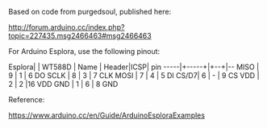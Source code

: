 
Based on code from purgedsoul, published here:

http://forum.arduino.cc/index.php?topic=227435.msg2466463#msg2466463

For Arduino Esplora, use the following pinout:

Esplora|     | WT588D |
Name | Header|ICSP| pin
-----|+-----+|+--+|--
MISO | 9     | 1  | 6 DO
SCLK | 8     | 3  | 7 CLK
MOSI | 7     | 4  | 5 DI
CS/D7| 6     | -  | 9 CS
VDD  | 2     | 2  |16 VDD
GND  | 1     | 6  | 8 GND

Reference:

https://www.arduino.cc/en/Guide/ArduinoEsploraExamples
